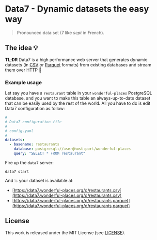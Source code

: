 # Data7 - Dynamic datasets the easy way

> Pronounced data·set (7 like _sept_ in French).

## The idea :bulb:

**TL;DR** Data7 is a high performance web server that generates dynamic datasets
(in [CSV](https://en.wikipedia.org/wiki/Comma-separated_values) or [Parquet](https://en.wikipedia.org/wiki/Apache_Parquet) formats) from existing databases and stream them over HTTP
:tada:

### Example usage

Let say you have a `restaurant` table in your `wonderful-places` PostgreSQL
database, and you want to make this table an always-up-to-date dataset that can
be easily used by the rest of the world. All you have to do is edit Data7
configuration as follow:

```yaml
#
# Data7 configuration file
#
# config.yaml
#
datasets:
  - basename: restaurants
    database: postgresql://user@host:port/wonderful-places
    query: "SELECT * FROM restaurant"
```

Fire up the `data7` server:

```
data7 start
```

And :boom: your dataset is available at:

- [https://data7.wonderful-places.org/d/restaurants.csv](https://data7.wonderful-places.org/d/restaurants.csv)
- [https://data7.wonderful-places.org/d/restaurants.parquet](https://data7.wonderful-places.org/d/restaurants.parquet)

## License

This work is released under the MIT License (see [LICENSE](./LICENSE)).
